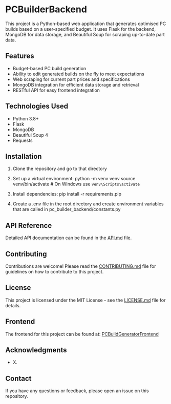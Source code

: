 # PCBuilderBackend

This project is a Python-based web application that generates optimised PC builds based on a user-specified budget. 
It uses Flask for the backend, MongoDB for data storage, and Beautiful Soup for scraping up-to-date part data.

## Features

- Budget-based PC build generation
- Ability to edit generated builds on the fly to meet expectations
- Web scraping for current part prices and specifications
- MongoDB integration for efficient data storage and retrieval
- RESTful API for easy frontend integration

## Technologies Used

- Python 3.8+
- Flask
- MongoDB
- Beautiful Soup 4
- Requests

## Installation

1. Clone the repository and go to that directory

2. Set up a virtual environment:
   python -m venv venv
   source venv/bin/activate  # On Windows use `venv\Scripts\activate`

3. Install dependencies:
   pip install -r requirements.pip

4. Create a .env file in the root directory and create environment variables that are called in pc_builder_backend/constants.py

## API Reference

Detailed API documentation can be found in the [API.md](API.md) file.

## Contributing

Contributions are welcome! Please read the [CONTRIBUTING.md](CONTRIBUTING.md) file for guidelines on how to contribute to this project.

## License

This project is licensed under the MIT License - see the [LICENSE.md](LICENSE.md) file for details.

## Frontend

The frontend for this project can be found at: [PCBuildGeneratorFrontend](https://github.com/Cian-McKelvey/PCBuilderFrontend)

## Acknowledgments

- X.

## Contact

If you have any questions or feedback, please open an issue on this repository.